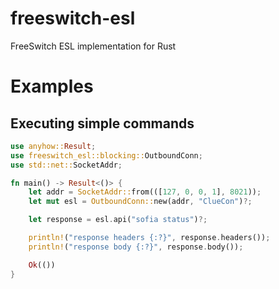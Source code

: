 # freeswitch-esl

FreeSwitch ESL implementation for Rust

# Examples

## Executing simple commands

```rust
use anyhow::Result;
use freeswitch_esl::blocking::OutboundConn;
use std::net::SocketAddr;

fn main() -> Result<()> {
    let addr = SocketAddr::from(([127, 0, 0, 1], 8021));
    let mut esl = OutboundConn::new(addr, "ClueCon")?;

    let response = esl.api("sofia status")?;

    println!("response headers {:?}", response.headers());
    println!("response body {:?}", response.body());

    Ok(())
}
```
